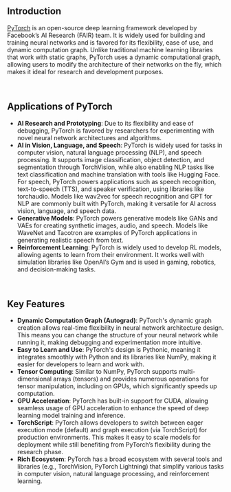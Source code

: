 ## Introduction

[PyTorch](https://pytorch.org/) is an open-source deep learning framework developed by Facebook’s AI Research (FAIR) team. It is widely used for building and training neural networks and is favored for its flexibility, ease of use, and dynamic computation graph. Unlike traditional machine learning libraries that work with static graphs, PyTorch uses a dynamic computational graph, allowing users to modify the architecture of their networks on the fly, which makes it ideal for research and development purposes.

<br/>

## Applications of PyTorch

- **AI Research and Prototyping**: Due to its flexibility and ease of debugging, PyTorch is favored by researchers for experimenting with novel neural network architectures and algorithms.
- **AI in Vision, Language, and Speech**: PyTorch is widely used for tasks in computer vision, natural language processing (NLP), and speech processing. It supports image classification, object detection, and segmentation through TorchVision, while also enabling NLP tasks like text classification and machine translation with tools like Hugging Face. For speech, PyTorch powers applications such as speech recognition, text-to-speech (TTS), and speaker verification, using libraries like torchaudio. Models like wav2vec for speech recognition and GPT for NLP are commonly built with PyTorch, making it versatile for AI across vision, language, and speech data.
- **Generative Models**: PyTorch powers generative models like GANs and VAEs for creating synthetic images, audio, and speech. Models like WaveNet and Tacotron are examples of PyTorch applications in generating realistic speech from text.
- **Reinforcement Learning**: PyTorch is widely used to develop RL models, allowing agents to learn from their environment. It works well with simulation libraries like OpenAI’s Gym and is used in gaming, robotics, and decision-making tasks.

<br/>

## Key Features

- **Dynamic Computation Graph (Autograd)**: PyTorch's dynamic graph creation allows real-time flexibility in neural network architecture design. This means you can change the structure of your neural network while running it, making debugging and experimentation more intuitive.
- **Easy to Learn and Use**: PyTorch's design is Pythonic, meaning it integrates smoothly with Python and its libraries like NumPy, making it easier for developers to learn and work with.
- **Tensor Computing**: Similar to NumPy, PyTorch supports multi-dimensional arrays (tensors) and provides numerous operations for tensor manipulation, including on GPUs, which significantly speeds up computation.
- **GPU Acceleration**: PyTorch has built-in support for CUDA, allowing seamless usage of GPU acceleration to enhance the speed of deep learning model training and inference.
- **TorchScript**: PyTorch allows developers to switch between eager execution mode (default) and graph execution (via TorchScript) for production environments. This makes it easy to scale models for deployment while still benefiting from PyTorch’s flexibility during the research phase.
- **Rich Ecosystem**: PyTorch has a broad ecosystem with several tools and libraries (e.g., TorchVision, PyTorch Lightning) that simplify various tasks in computer vision, natural language processing, and reinforcement learning.

